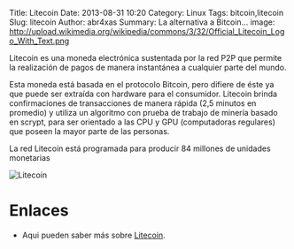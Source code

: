 Title: Litecoin
Date: 2013-08-31 10:20
Category: Linux
Tags: bitcoin,litecoin
Slug: litecoin
Author: abr4xas
Summary: La alternativa a Bitcoin...
image: http://upload.wikimedia.org/wikipedia/commons/3/32/Official_Litecoin_Logo_With_Text.png

Litecoin es una moneda electrónica sustentada por la red P2P que permite la realización de pagos de manera instantánea a cualquier parte del mundo. 


Esta moneda está basada en el protocolo Bitcoin, pero difiere de éste ya que puede ser extraída con hardware para el consumidor. Litecoin brinda confirmaciones de transacciones de manera rápida (2,5 minutos en promedio) y utiliza un algoritmo con prueba de trabajo de minería basado en scrypt, para ser orientado a las CPU y GPU (computadoras regulares) que poseen la mayor parte de las personas. 

La red Litecoin está programada para producir 84 millones de unidades monetarias

![Litecoin][id]

# Enlaces

* Aqui pueden saber más sobre [Litecoin](https://litecoin.org/es).

[id]: https://litecoin.org/images/litecoin-logo-192.png "Litecoin"